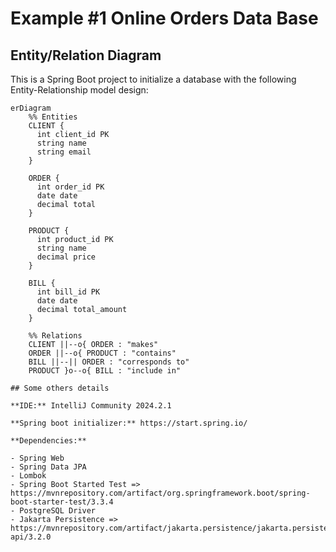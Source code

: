 # Example #1 Online Orders Data Base

## Entity/Relation Diagram
This is a Spring Boot project to initialize a database with the following Entity-Relationship model design:

```mermaid
erDiagram
    %% Entities
    CLIENT {
      int client_id PK
      string name
      string email
    }

    ORDER {
      int order_id PK
      date date
      decimal total
    }

    PRODUCT {
      int product_id PK
      string name
      decimal price
    }

    BILL {
      int bill_id PK
      date date
      decimal total_amount
    }

    %% Relations
    CLIENT ||--o{ ORDER : "makes"
    ORDER ||--o{ PRODUCT : "contains"
    BILL ||--|| ORDER : "corresponds to"
    PRODUCT }o--o{ BILL : "include in"

## Some others details

**IDE:** IntelliJ Community 2024.2.1

**Spring boot initializer:** https://start.spring.io/

**Dependencies:**

- Spring Web
- Spring Data JPA
- Lombok
- Spring Boot Started Test => https://mvnrepository.com/artifact/org.springframework.boot/spring-boot-starter-test/3.3.4
- PostgreSQL Driver
- Jakarta Persistence => https://mvnrepository.com/artifact/jakarta.persistence/jakarta.persistence-api/3.2.0
